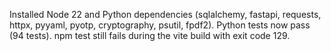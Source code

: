 Installed Node 22 and Python dependencies (sqlalchemy, fastapi, requests, httpx, pyyaml, pyotp, cryptography, psutil, fpdf2). Python tests now pass (94 tests). npm test still fails during the vite build with exit code 129.

